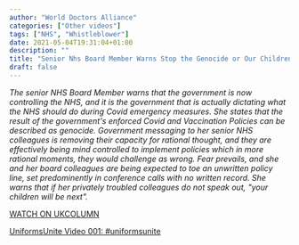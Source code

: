 ```yaml
---
author: "World Doctors Alliance"
categories: ["Other videos"]
tags: ["NHS", "Whistleblower"]
date: 2021-05-04T19:31:04+01:00
description: ""
title: "Senior Nhs Board Member Warns Stop the Genocide or Our Children Are Next"
draft: false
---
```


*The senior NHS Board Member warns that the government is now  controlling the NHS, and it is the government that is actually dictating what the NHS should do during Covid emergency measures. She states that the result of the government's enforced Covid and Vaccination Policies  can be described as genocide. Government messaging to her senior NHS  colleagues is removing their capacity for rational thought, and they are effectively being mind controlled to implement policies which in more  rational moments, they would challenge as wrong. Fear prevails, and she and her board colleagues are being expected to toe an unwritten policy  line, set predominently in conference calls with no written record. She  warns that if her privately troubled colleagues do not speak out, "your  children will be next".*  

[WATCH ON UKCOLUMN](https://www.ukcolumn.org/video/senior-nhs-board-member-warns-stop-the-genocide-or-our-children-are-next)

[UniformsUnite Video 001: #uniformsunite](https://twitter.com/Carmilla5/status/1388641173443538944)